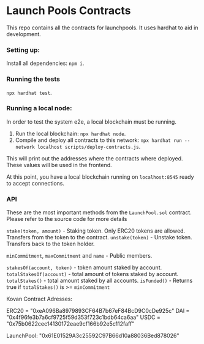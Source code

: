 # Launch Pools Contracts

This repo contains all the contracts for launchpools. It uses hardhat to aid in development.

### Setting up:

Install all dependencies: `npm i`.

### Running the tests

`npx hardhat test`.

### Running a local node:

In order to test the system e2e, a local blockchain must be running.

1. Run the local blockchain: `npx hardhat node`.
2. Compile and deploy all contracts to this network: `npx hardhat run --network localhost scripts/deploy-contracts.js`.

This will print out the addresses where the contracts where deployed. These values will be
used in the frontend.

At this point, you have a local blockchain running on `localhost:8545` ready to accept connections.

### API

These are the most important methods from the `LaunchPool.sol` contract. Please refer to the source code for more
details

`stake(token, amount)` - Staking token. Only ERC20 tokens are allowed. Transfers from the token to the contract.
`unstake(token)` - Unstake token. Transfers back to the token holder.

`minCommitment`, `maxCommitment` and `name` - Public members.

`stakesOf(account, token)` - token amount staked by account.
`totalStakesOf(account)` - total amount of tokens staked by account.
`totalStakes()` - total amount staked by all accounts.
`isFunded()` - Returns true if `totalStakes()` is >= `minCommitment`

Kovan Contract Adresses:

ERC20 = "0xeA096Ba8979893CF64B7b67eF84BcD9C0cDe925c"
DAI   = "0x4f96fe3b7a6cf9725f59d353f723c1bdb64ca6aa"
USDC  = "0x75b0622cec14130172eae9cf166b92e5c112faff"

LaunchPool: "0x61E01529A3c25592C97B66d10a88036Bed878026"